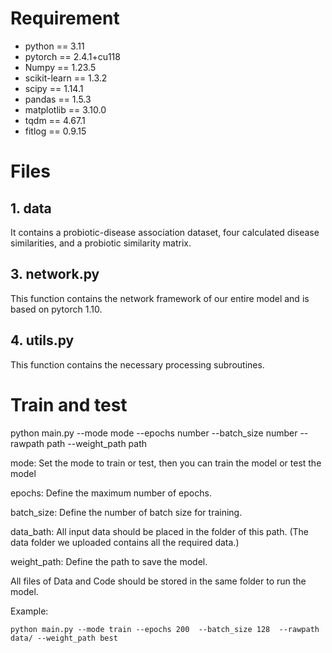 # Requirement

* python == 3.11
* pytorch == 2.4.1+cu118
* Numpy == 1.23.5
* scikit-learn == 1.3.2
* scipy == 1.14.1
* pandas == 1.5.3
* matplotlib == 3.10.0
* tqdm == 4.67.1
* fitlog == 0.9.15

# Files

## 1. data

It contains a probiotic-disease association dataset, four calculated disease similarities, and a probiotic similarity matrix.


## 3. network.py

 This function contains the network framework of our entire model and is based on pytorch 1.10.

## 4. utils.py

This function contains the necessary processing subroutines.

# Train and test 

python main.py --mode mode --epochs number  --batch_size number  --rawpath path --weight_path path

mode: Set the mode to train or test, then you can train the model or test the model

epochs: Define the maximum number of epochs.

batch_size: Define the number of batch size for training.

data_bath: All input data should be placed in the folder of this path. (The data folder we uploaded contains all the required data.)

weight_path: Define the path to save the model.

All files of Data and Code should be stored in the same folder to run the model.



Example:

```
python main.py --mode train --epochs 200  --batch_size 128  --rawpath data/ --weight_path best
```



